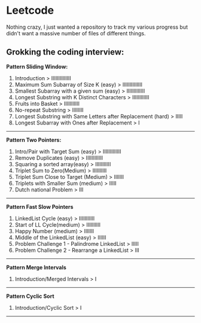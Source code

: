 # Leetcode

Nothing crazy, I just wanted a repository to track my various progress but didn't want a massive number of files of different things.

## Grokking the coding interview:

**Pattern Sliding Window:**

1. Introduction > IIIIIIIIIIIIII
2. Maximum Sum Subarray of Size K (easy) > IIIIIIIIIIIIII
3. Smallest Subarray with a given sum (easy) > IIIIIIIIIIIII
4. Longest Substring with K Distinct Characters > IIIIIIIIIIII
5. Fruits into Basket > IIIIIIIIIII
6. No-repeat Substring > IIIIIIII
7. Longest Substring with Same Letters after Replacement (hard) > IIIII
8. Longest Subarray with Ones after Replacement > I

---

**Pattern Two Pointers:**

1. Intro/Pair with Target Sum (easy) > IIIIIIIIIIIII
2. Remove Duplicates (easy) > IIIIIIIIIIII
3. Squaring a sorted array(easy) > IIIIIIIIIII
4. Triplet Sum to Zero(Medium) > IIIIIIIIII
5. Triplet Sum Close to Target (Medium) > IIIIIII
6. Triplets with Smaller Sum (medium) > IIIII
7. Dutch national Problem > III

---

**Pattern Fast Slow Pointers**

1. LinkedList Cycle (easy) > IIIIIIIIIII
2. Start of LL Cycle(medium) > IIIIIIIIII
3. Happy Number (medium) > IIIIIII
4. Middle of the LinkedList (easy) > IIIIII
5. Problem Challenge 1 - Palindrome LinkedList > IIIII
6. Problem Challenge 2 - Rearrange a LinkedList > III

---

**Pattern Merge Intervals**

1. Introduction/Merged Intervals > I

---

**Pattern Cyclic Sort**

1. Introduction/Cyclic Sort > I

---
